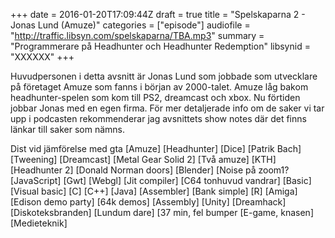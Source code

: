 +++
date = 2016-01-20T17:09:44Z
draft = true
title = "Spelskaparna 2 - Jonas Lund (Amuze)"
categories = ["episode"]
audiofile = "http://traffic.libsyn.com/spelskaparna/TBA.mp3"
summary = "Programmerare på Headhunter och Headhunter Redemption"
libsynid = "XXXXXX"
+++

Huvudpersonen i detta avsnitt är Jonas Lund som jobbade som utvecklare på företaget Amuze som fanns i början av 2000-talet. Amuze låg bakom headhunter-spelen som kom till PS2, dreamcast och xbox. Nu förtiden jobbar Jonas med en egen firma. För mer detaljerade info om de saker vi tar upp i podcasten rekommenderar jag avsnittets show notes där det finns länkar till saker som nämns.

Dist vid jämförelse med gta
[Amuze]
[Headhunter]
[Dice] 
[Patrik Bach]
[Tweening]
[Dreamcast]
[Metal Gear Solid 2]
[Två amuze]
[KTH]
[Headhunter 2]
[Donald Norman doors]
[Blender]
[Noise på zoom1?
[JavaScript]
[Gwt]
[Webgl]
[Jit compiler]
[C64 tonhuvud vandrar]
[Basic]
[Visual basic]
[C]
[C++]
[Java]
[Assembler]
[Bank simple]
[R]
[Amiga]
[Edison demo party]
[64k demos]
[Assembly]
[Unity]
[Dreamhack]
[Diskoteksbranden]
[Lundum dare]
[37 min, fel bumper
[E-game, knasen]
[Medieteknik]